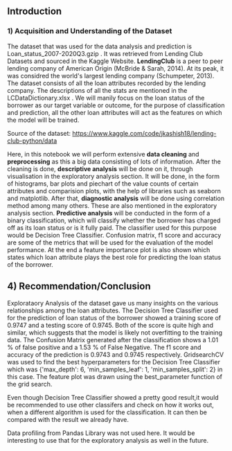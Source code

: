 ## Introduction

### 1) Acquisition and Understanding of the Dataset
The dataset that was used for the data analysis and prediction is Loan_status_2007-2020Q3.gzip . It was retrieved from Lending Club Datasets and sourced in the Kaggle Website. **LendingClub** is a peer to peer lending company of American Origin (McBride & Sarah, 2014). At its peak, it was considred the world's largest lending company (Schumpeter, 2013). The dataset consists of all the loan attributes recorded by the lending company. The descriptions of all the stats are mentioned in the LCDataDictionary.xlsx . We will manily focus on the loan status of the borrower as our target variable or outcome, for the purpose of classification and prediction, all the other loan attributes will act as the features on which the model will be trained.

Source of the dataset: https://www.kaggle.com/code/jkashish18/lending-club-python/data

Here, in this notebook we will perform extensive **data cleaning** and **preprocessing** as this a big data consisting of lots of information.
After the cleaning is done, **descriptive analysis** will be done on it, through visualisation in the exploratory analysis section. It will be done, in the form of histograms, bar plots and piechart of the value counts of certain attributes and comparision plots, with the help of libraries such as seaborn and matplotlib. After that, **diagnostic analysis** will be done using correlation method among many others. These are also mentioned in the exploratory analysis section. **Predictive analysis** will be conducted in the form of a binary classification, which will classify whether the borrower has charged off as its loan status or is it fully paid. The classifier used for this purpose would be Decision Tree Classifier. Confusion matrix, f1 score and accuracy are some of the metrics that will be used for the evaluation of the model performance. At the end a feature importance plot is also shown which states which loan attribute plays the best role for predicting the loan status of the borrower.


## 4) Recommendation/Conclusion 
Explorataory Analysis of the dataset gave us many insights on the various relationships among the loan attributes. The Decision Tree Classifier used for the prediction of loan status of the borrower showed a training score of 0.9747 and a testing score of 0.9745. Both of the score is quite high and similar, which suggests that the model is likely not overfitting to the training data. The Confusion Matrix generated after the classification shows a 1.01 % of false positive and a 1.53 % of False Negative. The f1 score and accuracy of the prediction is 0.9743 and 0.9745 respectively.
GridsearchCV was used to find the best hyperparameters for the Decision Tree Classifier which was {'max_depth': 6, 'min_samples_leaf': 1, 'min_samples_split': 2} in this case. The feature plot was drawn using the best_parameter function of the grid search. 

Even though Decision Tree Classifier showed a pretty good result,it would be recommended to use other classifers and check on how it works out, when a different algorithm is used for the classification. It can then be compared with the result we already have. 

Data profiling from Pandas Library was not used here. It would be interesting to use that for the exploratory analysis as well in the future.
